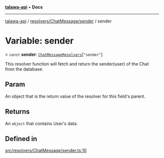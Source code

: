 [**talawa-api**](../../../../README.md) • **Docs**

***

[talawa-api](../../../../modules.md) / [resolvers/ChatMessage/sender](../README.md) / sender

# Variable: sender

\> `const` **sender**: [`ChatMessageResolvers`](../../../../types/generatedGraphQLTypes/type-aliases/ChatMessageResolvers.md)\[`"sender"`\]

This resolver function will fetch and return the sender(user) of the Chat from the database.

## Param

An object that is the return value of the resolver for this field's parent.

## Returns

An `object` that contains User's data.

## Defined in

[src/resolvers/ChatMessage/sender.ts:10](https://github.com/PalisadoesFoundation/talawa-api/blob/92443bb6a5ff3ed66457149a509401986a82e570/src/resolvers/ChatMessage/sender.ts#L10)
